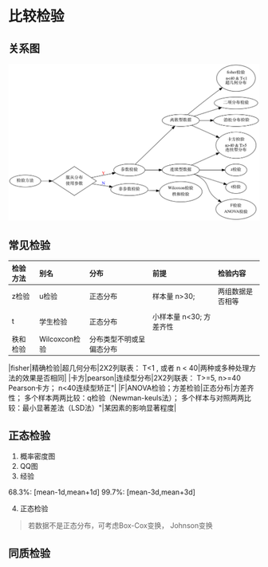 # 比较检验

## 关系图
![](/assets/testing.png)


## 常见检验
|检验方法 |别名|分布|前提|	检验内容|
|:--|:--|:--|:--|:--|
|z检验|	u检验|	正态分布|	样本量 n>30;|两组数据是否相等|
||||||
|t|学生检验|正态分布|小样本量 n<30; 方差齐性|	
|秩和检验	|Wilcoxcon检验|	分布类型不明或呈偏态分布|
		
|fisher|精确检验|超几何分布|2X2列联表： T<1 , 或者 n < 40|两种或多种处理方法的效果是否相同|
|卡方|pearson|连续型分布|2X2列联表： T>=5, n>=40 Pearson卡方； n<40连续型矫正"|
|F|ANOVA检验；方差检验|正态分布|方差齐性； 多个样本两两比较：q检验（Newman-keuls法）； 多个样本与对照两两比较：最小显著差法（LSD法）"|某因素的影响显著程度|





## 正态检验

1. 概率密度图
2. QQ图
3. 经验

 68.3%: [mean-1d,mean+1d]
 99.7%: [mean-3d,mean+3d]
 
4. 正态检验

> 若数据不是正态分布，可考虑Box-Cox变换， Johnson变换

## 同质检验

